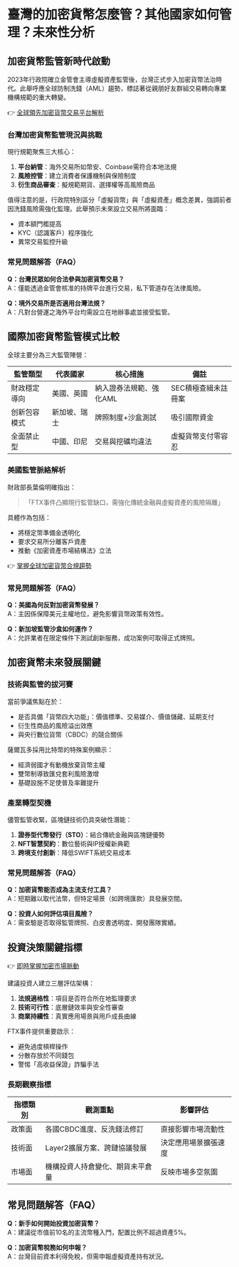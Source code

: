 # 臺灣的加密貨幣怎麼管？其他國家如何管理？未來性分析

## 加密貨幣監管新時代啟動

2023年行政院確立金管會主導虛擬資產監管後，台灣正式步入加密貨幣法治時代。此舉呼應全球防制洗錢（AML）趨勢，標誌著從親朋好友群組交易轉向專業機構規範的重大轉變。

👉 [全球領先加密貨幣交易平台解析](https://bit.ly/okx_welcome)

### 台灣加密貨幣監管現況與挑戰
現行規範聚焦三大核心：
1. **平台納管**：海外交易所如幣安、Coinbase需符合本地法規
2. **風險控管**：建立消費者保護機制與保險制度
3. **衍生商品審查**：擬規範期貨、選擇權等高風險商品

值得注意的是，行政院特別區分「虛擬貨幣」與「虛擬資產」概念差異，強調前者因洗錢風險需強化監理。此舉預示未來設立交易所將面臨：
- 資本額門檻提高
- KYC（認識客戶）程序強化
- 異常交易監控升級

### 常見問題解答（FAQ）
**Q：台灣民眾如何合法參與加密貨幣交易？**  
A：僅能透過金管會核准的持牌平台進行交易，私下管道存在法律風險。

**Q：境外交易所是否適用台灣法規？**  
A：凡對台營運之海外平台均需設立在地辦事處並接受監管。

## 國際加密貨幣監管模式比較

全球主要分為三大監管陣營：

| 監管類型       | 代表國家     | 核心措施                     | 備註                  |
|----------------|--------------|------------------------------|-----------------------|
| 財政穩定導向   | 美國、英國   | 納入證券法規範、強化AML      | SEC積極查緝未註冊案  |
| 创新包容模式   | 新加坡、瑞士 | 牌照制度+沙盒測試            | 吸引國際資金          |
| 全面禁止型     | 中國、印尼   | 交易與挖礦均違法              | 虛擬貨幣支付零容忍    |

### 美國監管脈絡解析
財政部長葉倫明確指出：
> 「FTX事件凸顯現行監管缺口，需強化傳統金融與虛擬資產的風險隔離」

具體作為包括：
- 將穩定幣準備金透明化
- 要求交易所分離客戶資產
- 推動《加密資產市場結構法》立法

👉 [掌握全球加密貨幣合規趨勢](https://bit.ly/okx_welcome)

### 常見問題解答（FAQ）
**Q：美國為何反對加密貨幣發展？**  
A：主因係保障美元主權地位，避免影響貨幣政策有效性。

**Q：新加坡監管沙盒如何運作？**  
A：允許業者在限定條件下測試創新服務，成功案例可取得正式牌照。

## 加密貨幣未來發展關鍵

### 技術與監管的拔河賽
當前爭議焦點在於：
- 是否具備「貨幣四大功能」：價值標準、交易媒介、價值儲藏、延期支付
- 衍生性商品的風險溢出效應
- 與央行數位貨幣（CBDC）的競合關係

薩爾瓦多採用比特幣的特殊案例顯示：
- 經濟弱國才有動機放棄貨幣主權
- 雙幣制導致匯兌套利風險激增
- 基礎設施不足使普及率難提升

### 產業轉型契機
儘管監管收緊，區塊鏈技術仍具突破性潛能：
1. **證券型代幣發行（STO）**：結合傳統金融與區塊鏈優勢
2. **NFT智慧契約**：數位藝術與IP授權新典範
3. **跨境支付創新**：降低SWIFT系統交易成本

### 常見問題解答（FAQ）
**Q：加密貨幣能否成為主流支付工具？**  
A：短期難以取代法幣，但特定場景（如跨境匯款）具發展空間。

**Q：投資人如何評估項目風險？**  
A：需查驗是否取得監管牌照、白皮書透明度、開發團隊實績。

## 投資決策關鍵指標

👉 [即時掌握加密市場脈動](https://bit.ly/okx_welcome)

建議投資人建立三層評估架構：
1. **法規適格性**：項目是否符合所在地監理要求
2. **技術可行性**：底層鏈效率與安全性審查
3. **商業持續性**：真實應用場景與用戶成長曲線

FTX事件提供重要啟示：
- 避免過度槓桿操作
- 分散存放於不同錢包
- 警惕「高收益保證」詐騙手法

### 長期觀察指標
| 指標類別       | 觀測重點                     | 影響評估              |
|----------------|------------------------------|-----------------------|
| 政策面         | 各國CBDC進度、反洗錢法修訂    | 直接影響市場流動性     |
| 技術面         | Layer2擴展方案、跨鏈協議發展  | 決定應用場景擴張速度   |
| 市場面         | 機構投資人持倉變化、期貨未平倉量 | 反映市場多空氛圍       |

## 常見問題解答（FAQ）
**Q：新手如何開始投資加密貨幣？**  
A：建議從市值前10名的主流幣種入門，配置比例不超過資產5%。

**Q：加密貨幣稅務如何申報？**  
A：台灣目前資本利得免稅，但需申報虛擬資產持有狀況。